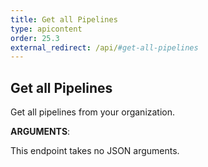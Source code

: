 ```yaml
---
title: Get all Pipelines
type: apicontent
order: 25.3
external_redirect: /api/#get-all-pipelines
---
```


## Get all Pipelines

Get all pipelines from your organization.

**ARGUMENTS**:

This endpoint takes no JSON arguments.
